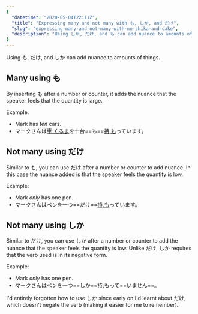 ```yaml
---
{
  "datetime": "2020-05-04T22:11Z",
  "title": "Expressing many and not many with も, しか, and だけ",
  "slug": "expressing-many-and-not-many-with-mo-shika-and-dake",
  "description": "Using しか, だけ, and も can add nuance to amounts of things."
}
---
```

Using <span lang="ja">も</span>, <span lang="ja">だけ</span>, and
<span lang="ja">しか</span> can add nuance to amounts of things.

## Many using <span lang="ja">も</span>

By inserting <span lang="ja">も</span> after a number or counter, it adds the
nuance that the speaker feels that the quantity is large.

Example:

- Mark has _ten_ cars.
- <span lang="ja">マークさんは[車,くるま](r)を十台==も==[持,も](r)っています。</span>

## Not many using <span lang="ja">だけ</span>

Similar to <span lang="ja">も</span>, you can use <span lang="ja">だけ</span>
after a number or counter to add nuance. In this case the nuance added is that
the speaker feels the quantity is low.

Example:

- Mark _only_ has one pen.
- <span lang="ja">マークさんはペンを一つ==だけ==[持,も](r)っています。</span>

## Not many using <span lang="ja">しか</span>

Similar to <span lang="ja">だけ</span>, you can use <span lang="ja">しか</span>
after a number or counter to add the nuance that the speaker feels the quantity
is low. Unlike <span lang="ja">だけ</span>, <span lang="ja">しか</span> requires
that the verb used is in its negative form.

Example:

- Mark _only_ has one pen.
- <span lang="ja">マークさんはペンを一つ==しか==[持,も](r)って==いません==。</span>

I'd entirely forgotten how to use <span lang="ja">しか</span> since early on I'd
learnt about <span lang="ja">だけ</span>, which doesn't negate the verb (making
it easier for me to remember).
